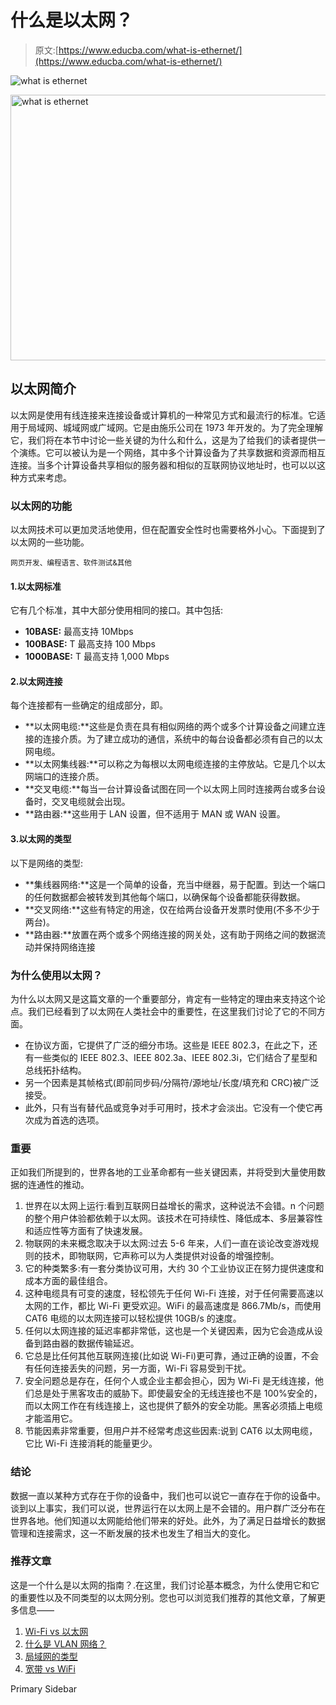 # 什么是以太网？

> 原文:[https://www.educba.com/what-is-ethernet/](https://www.educba.com/what-is-ethernet/)

![what is ethernet](../Images/975b39a2006d2625bd65f986710e0c6c.png)

<noscript><img class="alignnone size-full wp-image-306760" src="../Images/975b39a2006d2625bd65f986710e0c6c.png" alt="what is ethernet" width="850" height="425" data-original-src="https://cdn.educba.com/academy/wp-content/uploads/2020/02/what-is-ethernet.jpg"/></noscript>

## 以太网简介

以太网是使用有线连接来连接设备或计算机的一种常见方式和最流行的标准。它适用于局域网、城域网或广域网。它是由施乐公司在 1973 年开发的。为了完全理解它，我们将在本节中讨论一些关键的为什么和什么，这是为了给我们的读者提供一个演练。它可以被认为是一个网络，其中多个计算设备为了共享数据和资源而相互连接。当多个计算设备共享相似的服务器和相似的互联网协议地址时，也可以以这种方式来考虑。

### 以太网的功能

以太网技术可以更加灵活地使用，但在配置安全性时也需要格外小心。下面提到了以太网的一些功能。

<small>网页开发、编程语言、软件测试&其他</small>

#### 1.以太网标准

它有几个标准，其中大部分使用相同的接口。其中包括:

*   **10BASE:** 最高支持 10Mbps
*   **100BASE:** T 最高支持 100 Mbps
*   **1000BASE:** T 最高支持 1,000 Mbps

#### 2.以太网连接

每个连接都有一些确定的组成部分，即。

*   **以太网电缆:**这些是负责在具有相似网络的两个或多个计算设备之间建立连接的连接介质。为了建立成功的通信，系统中的每台设备都必须有自己的以太网电缆。
*   **以太网集线器:**可以称之为每根以太网电缆连接的主停放站。它是几个以太网端口的连接介质。
*   **交叉电缆:**每当一台计算设备试图在同一个以太网上同时连接两台或多台设备时，交叉电缆就会出现。
*   **路由器:**这些用于 LAN 设置，但不适用于 MAN 或 WAN 设置。

#### 3.以太网的类型

以下是网络的类型:

*   **集线器网络:**这是一个简单的设备，充当中继器，易于配置。到达一个端口的任何数据都会被转发到其他每个端口，以确保每个设备都能获得数据。
*   **交叉网络:**这些有特定的用途，仅在给两台设备开发票时使用(不多不少于两台)。
*   **路由器:**放置在两个或多个网络连接的网关处，这有助于网络之间的数据流动并保持网络连接

### 为什么使用以太网？

为什么以太网又是这篇文章的一个重要部分，肯定有一些特定的理由来支持这个论点。我们已经看到了以太网在人类社会中的重要性，在这里我们讨论了它的不同方面。

*   在协议方面，它提供了广泛的细分市场。这些是 IEEE 802.3，在此之下，还有一些类似的 IEEE 802.3、IEEE 802.3a、IEEE 802.3i，它们结合了星型和总线拓扑结构。
*   另一个因素是其帧格式(即前同步码/分隔符/源地址/长度/填充和 CRC)被广泛接受。
*   此外，只有当有替代品或竞争对手可用时，技术才会淡出。它没有一个使它再次成为首选的选项。

### 重要

正如我们所提到的，世界各地的工业革命都有一些关键因素，并将受到大量使用数据的连通性的推动。

1.  世界在以太网上运行:看到互联网日益增长的需求，这种说法不会错。n 个问题的整个用户体验都依赖于以太网。该技术在可持续性、降低成本、多层兼容性和适应性等方面有了快速发展。
2.  物联网的未来概念取决于以太网:过去 5-6 年来，人们一直在谈论改变游戏规则的技术，即物联网，它声称可以为人类提供对设备的增强控制。
3.  它的种类繁多:有一套分类协议可用，大约 30 个工业协议正在努力提供速度和成本方面的最佳组合。
4.  这种电缆具有可变的速度，轻松领先于任何 Wi-Fi 连接，对于任何需要高速以太网的工作，都比 Wi-Fi 更受欢迎。WiFi 的最高速度是 866.7Mb/s，而使用 CAT6 电缆的以太网连接可以轻松提供 10GB/s 的速度。
5.  任何以太网连接的延迟率都非常低，这也是一个关键因素，因为它会造成从设备到路由器的数据传输延迟。
6.  它总是比任何其他互联网连接(比如说 Wi-Fi)更可靠，通过正确的设置，不会有任何连接丢失的问题，另一方面，Wi-Fi 容易受到干扰。
7.  安全问题总是存在，任何个人或企业主都会担心，因为 Wi-Fi 是无线连接，他们总是处于黑客攻击的威胁下。即使最安全的无线连接也不是 100%安全的，而以太网工作在有线连接上，这也提供了额外的安全功能。黑客必须插上电缆才能滥用它。
8.  节能因素非常重要，但用户并不经常考虑这些因素:说到 CAT6 以太网电缆，它比 Wi-Fi 连接消耗的能量更少。

### 结论

数据一直以某种方式存在于你的设备中，我们也可以说它一直存在于你的设备中。谈到以上事实，我们可以说，世界运行在以太网上是不会错的。用户群广泛分布在世界各地。他们知道以太网能给他们带来的好处。此外，为了满足日益增长的数据管理和连接需求，这一不断发展的技术也发生了相当大的变化。

### 推荐文章

这是一个什么是以太网的指南？.在这里，我们讨论基本概念，为什么使用它和它的重要性以及不同类型的以太网分别。您也可以浏览我们推荐的其他文章，了解更多信息——

1.  [Wi-Fi vs 以太网](https://www.educba.com/wifi-vs-ethernet/)
2.  [什么是 VLAN 网络？](https://www.educba.com/what-is-vlan-network/)
3.  [局域网的类型](https://www.educba.com/types-of-lan/)
4.  [宽带 vs WiFi](https://www.educba.com/broadband-vs-wifi/)

<footer class="entry-footer">

<aside class="sidebar sidebar-primary widget-area" role="complementary" aria-label="Primary Sidebar">Primary Sidebar</aside>

</footer>